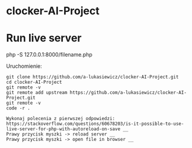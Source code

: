 # clocker-AI-Project

# Run live server 
php -S 127.0.0.1:8000/filename.php

Uruchomienie:
```
git clone https://github.com/a-lukasiewicz/clocker-AI-Project.git
cd clocker-AI-Project
git remote -v
git remote add upstream https://github.com/a-lukasiewicz/clocker-AI-Project.git
git remote -v
code -r .

Wykonaj polecenia z pierwszej odpowiedzi: https://stackoverflow.com/questions/60678203/is-it-possible-to-use-live-server-for-php-with-autoreload-on-save __
Prawy przycisk myszki -> reload server __
Prawy przycisk myszki -> open file in browser __
``` 
